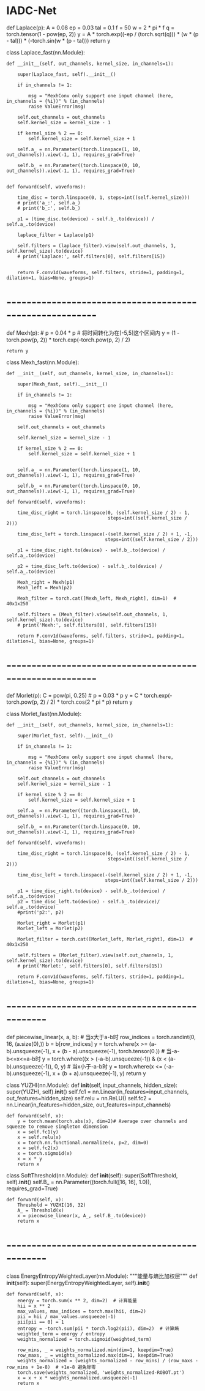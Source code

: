 # IADC-Net
def Laplace(p):
    A = 0.08
    ep = 0.03
    tal = 0.1
    f = 50
    w = 2 * pi * f
    q = torch.tensor(1 - pow(ep, 2))
    y = A * torch.exp((-ep / (torch.sqrt(q))) * (w * (p - tal))) * (-torch.sin(w * (p - tal)))
    return y


class Laplace_fast(nn.Module):

    def __init__(self, out_channels, kernel_size, in_channels=1):

        super(Laplace_fast, self).__init__()

        if in_channels != 1:

            msg = "MexhConv only support one input channel (here, in_channels = {%i})" % (in_channels)
            raise ValueError(msg)

        self.out_channels = out_channels
        self.kernel_size = kernel_size - 1

        if kernel_size % 2 == 0:
            self.kernel_size = self.kernel_size + 1

        self.a_ = nn.Parameter((torch.linspace(1, 10, out_channels)).view(-1, 1), requires_grad=True)

        self.b_ = nn.Parameter((torch.linspace(0, 10, out_channels)).view(-1, 1), requires_grad=True)


    def forward(self, waveforms):

        time_disc = torch.linspace(0, 1, steps=int((self.kernel_size)))
        # print('a_:', self.a_)
        # print('b_:', self.b_)

        p1 = (time_disc.to(device) - self.b_.to(device)) / self.a_.to(device)

        laplace_filter = Laplace(p1)

        self.filters = (laplace_filter).view(self.out_channels, 1, self.kernel_size).to(device)
        # print('Laplace:', self.filters[0], self.filters[15])


        return F.conv1d(waveforms, self.filters, stride=1, padding=1, dilation=1, bias=None, groups=1)

# --------------------------------------------------------


def Mexh(p):
    # p = 0.04 * p  # 将时间转化为在[-5,5]这个区间内
    y = (1 - torch.pow(p, 2)) * torch.exp(-torch.pow(p, 2) / 2)

    return y

class Mexh_fast(nn.Module):

    def __init__(self, out_channels, kernel_size, in_channels=1):

        super(Mexh_fast, self).__init__()

        if in_channels != 1:

            msg = "MexhConv only support one input channel (here, in_channels = {%i})" % (in_channels)
            raise ValueError(msg)

        self.out_channels = out_channels

        self.kernel_size = kernel_size - 1

        if kernel_size % 2 == 0:
            self.kernel_size = self.kernel_size + 1


        self.a_ = nn.Parameter((torch.linspace(1, 10, out_channels)).view(-1, 1), requires_grad=True)

        self.b_ = nn.Parameter((torch.linspace(0, 10, out_channels)).view(-1, 1), requires_grad=True)

    def forward(self, waveforms):

        time_disc_right = torch.linspace(0, (self.kernel_size / 2) - 1,
                                         steps=int((self.kernel_size / 2)))

        time_disc_left = torch.linspace(-(self.kernel_size / 2) + 1, -1,
                                        steps=int((self.kernel_size / 2)))

        p1 = time_disc_right.to(device) - self.b_.to(device) / self.a_.to(device)

        p2 = time_disc_left.to(device) - self.b_.to(device) / self.a_.to(device)

        Mexh_right = Mexh(p1)
        Mexh_left = Mexh(p2)

        Mexh_filter = torch.cat([Mexh_left, Mexh_right], dim=1)  # 40x1x250

        self.filters = (Mexh_filter).view(self.out_channels, 1, self.kernel_size).to(device)
        # print('Mexh:', self.filters[0], self.filters[15])

        return F.conv1d(waveforms, self.filters, stride=1, padding=1, dilation=1, bias=None, groups=1)

# --------------------------------------------------------



def Morlet(p):
    C = pow(pi, 0.25)
    # p = 0.03 * p
    y = C * torch.exp(-torch.pow(p, 2) / 2) * torch.cos(2 * pi * p)
    return y

class Morlet_fast(nn.Module):

    def __init__(self, out_channels, kernel_size, in_channels=1):

        super(Morlet_fast, self).__init__()

        if in_channels != 1:

            msg = "MexhConv only support one input channel (here, in_channels = {%i})" % (in_channels)
            raise ValueError(msg)

        self.out_channels = out_channels
        self.kernel_size = kernel_size - 1

        if kernel_size % 2 == 0:
            self.kernel_size = self.kernel_size + 1

        self.a_ = nn.Parameter((torch.linspace(1, 10, out_channels)).view(-1, 1), requires_grad=True)

        self.b_ = nn.Parameter((torch.linspace(0, 10, out_channels)).view(-1, 1), requires_grad=True)

    def forward(self, waveforms):

        time_disc_right = torch.linspace(0, (self.kernel_size / 2) - 1,
                                         steps=int((self.kernel_size / 2)))

        time_disc_left = torch.linspace(-(self.kernel_size / 2) + 1, -1,
                                        steps=int((self.kernel_size / 2)))

        p1 = time_disc_right.to(device) - self.b_.to(device) / self.a_.to(device)
        p2 = time_disc_left.to(device) - self.b_.to(device)/ self.a_.to(device)
        #print('p2:', p2)

        Morlet_right = Morlet(p1)
        Morlet_left = Morlet(p2)

        Morlet_filter = torch.cat([Morlet_left, Morlet_right], dim=1)  # 40x1x250

        self.filters = (Morlet_filter).view(self.out_channels, 1, self.kernel_size).to(device)
        # print('Morlet:', self.filters[0], self.filters[15])

        return F.conv1d(waveforms, self.filters, stride=1, padding=1, dilation=1, bias=None, groups=1)

# ----------------------------------------------



def piecewise_linear(x, a, b):
    # 当x大于a-b时
    row_indices = torch.randint(0, 16, (a.size(0),))
    b = b[row_indices]
    y = torch.where(x >= (a-b).unsqueeze(-1),  x + (b - a).unsqueeze(-1), torch.tensor(0.))
    # 当-a-b<=x<=a-b时
    y = torch.where((x > (-a-b).unsqueeze(-1)) & (x < (a-b).unsqueeze(-1)), 0, y)
    # 当x小于-a-b时
    y = torch.where(x <= (-a-b).unsqueeze(-1), x + (b + a).unsqueeze(-1), y)
    return y

class YUZHI(nn.Module):
    def __init__(self, input_channels, hidden_size):
        super(YUZHI, self).__init__()
        self.fc1 = nn.Linear(in_features=input_channels, out_features=hidden_size)
        self.relu = nn.ReLU()
        self.fc2 = nn.Linear(in_features=hidden_size, out_features=input_channels)

    def forward(self, x):
        y = torch.mean(torch.abs(x), dim=2)# Average over channels and squeeze to remove singleton dimension
        x = self.fc1(y)
        x = self.relu(x)
        x = torch.nn.functional.normalize(x, p=2, dim=0)
        x = self.fc2(x)
        x = torch.sigmoid(x)
        x = x * y
        return x

class SoftThreshold(nn.Module):
    def __init__(self):
        super(SoftThreshold, self).__init__()
        self.B_ = nn.Parameter((torch.full([16, 16], 1.0)), requires_grad=True)

    def forward(self, x):
        Threshold = YUZHI(16, 32)
        A_ = Threshold(x)
        x = piecewise_linear(x, A_, self.B_.to(device))
        return x
# ----------------------------------------------



class EnergyEntropyWeightedLayer(nn.Module):
    """能量与熵比加权层"""
    def __init__(self):
        super(EnergyEntropyWeightedLayer, self).__init__()
    
    def forward(self, x):
        energy = torch.sum(x ** 2, dim=2)  # 计算能量
        hii = x ** 2
        max_values, max_indices = torch.max(hii, dim=2)
        pii = hii / max_values.unsqueeze(-1)
        pii[pii == 0] = 1
        entropy = -torch.sum(pii * torch.log2(pii), dim=2)  # 计算熵
        weighted_term = energy / entropy
        weights_normalized = torch.sigmoid(weighted_term)

        row_mins, _ = weights_normalized.min(dim=1, keepdim=True)
        row_maxs, _ = weights_normalized.max(dim=1, keepdim=True)
        weights_normalized = (weights_normalized - row_mins) / (row_maxs - row_mins + 1e-8)  # +1e-8 避免除零
        torch.save(weights_normalized, 'weights_normalized-ROBOT.pt')
        x = x + x * weights_normalized.unsqueeze(-1)
        return x
